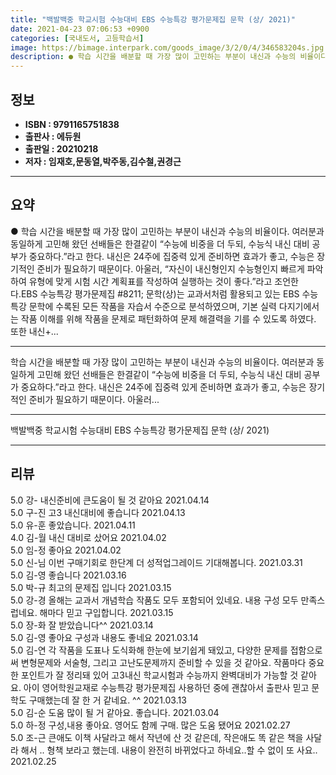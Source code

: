 ```yaml
---
title: "백발백중 학교시험 수능대비 EBS 수능특강 평가문제집 문학 (상/ 2021)"
date: 2021-04-23 07:06:53 +0900
categories: [국내도서, 고등학습서]
image: https://bimage.interpark.com/goods_image/3/2/0/4/346583204s.jpg
description: ● 학습 시간을 배분할 때 가장 많이 고민하는 부분이 내신과 수능의 비율이다. 여러분과 동일하게 고민해 왔던 선배들은 한결같이 “수능에 비중을 더 두되, 수능식 내신 대비 공부가 중요하다.”라고 한다. 내신은 24주에 집중력 있게 준비하면 효과가 좋고, 수능은 장기적인 준비가 필요하기
---
```


## **정보**

- **ISBN : 9791165751838**
- **출판사 : 에듀원**
- **출판일 : 20210218**
- **저자 : 임재호,문동열,박주동,김수철,권경근**

------



## **요약**

●  학습 시간을 배분할 때 가장 많이 고민하는 부분이 내신과 수능의 비율이다. 여러분과 동일하게 고민해 왔던 선배들은 한결같이 “수능에 비중을 더 두되, 수능식 내신 대비 공부가 중요하다.”라고 한다. 내신은 24주에 집중력 있게 준비하면 효과가 좋고, 수능은 장기적인 준비가 필요하기 때문이다. 아울러, “자신이 내신형인지 수능형인지 빠르게 파악하여 유형에 맞게 시험 시간 계획표를 작성하여 실행하는 것이 좋다.”라고 조언한다.EBS 수능특강 평가문제집  #8211; 문학(상)는 교과서처럼 활용되고 있는 EBS 수능특강 문학에 수록된 모든 작품을 자습서 수준으로 분석하였으며, 기본 실력 다지기에서는 작품 이해를 위해 작품을 문제로 패턴화하여 문제 해결력을 기를 수 있도록 하였다. 또한 내신+...

------

학습 시간을 배분할 때 가장 많이 고민하는 부분이 내신과 수능의 비율이다. 여러분과 동일하게 고민해 왔던 선배들은 한결같이 “수능에 비중을 더 두되, 수능식 내신 대비 공부가 중요하다.”라고 한다. 내신은 24주에 집중력 있게 준비하면 효과가 좋고, 수능은 장기적인 준비가 필요하기 때문이다. 아울러... 

------


백발백중 학교시험 수능대비 EBS 수능특강 평가문제집 문학 (상/ 2021) 

------


## **리뷰** 

5.0 강- 내신준비에 큰도움이 될 것 같아요 2021.04.14 <br/>5.0 구-진 고3 내신대비에 좋습니다 2021.04.13 <br/>5.0 유-훈 좋았습니다. 2021.04.11 <br/>4.0 김-월 내신 대비로 샀어요 2021.04.02 <br/>5.0 임-정 좋아요 2021.04.02 <br/>5.0 신-님 이번 구매기회로 한단계 더 성적업그레이드 기대해봅니다. 2021.03.31 <br/>5.0 김-영 좋습니다 2021.03.16 <br/>5.0 박-규 최고의 문제집 입니다 2021.03.15 <br/>5.0 강-경 올해는 교과서 개념학습 작품도 모두 포함되어 있네요. 내용 구성 모두 만족스럽네요. 해마다 믿고 구입합니다. 2021.03.15 <br/>5.0 장-화 잘 받았습니다^^ 2021.03.14 <br/>5.0 김-영 좋아요 구성과 내용도 좋네요 2021.03.14 <br/>5.0 김-연 각 작품을 도표나 도식화해 한눈에 보기쉽게 돼있고, 다양한 문제를 접함으로써 변형문제와 서술형, 그리고 고난도문제까지 준비할 수 있을 것 같아요. 작품마다 중요한 포인트가 잘 정리돼 있어 고3내신 학교시험과 수능까지 완벽대비가 가능할 것 같아요. 아이 영어학원교재로 수능특강 평가문제집 사용하던 중에 괜찮아서 출판사 믿고 문학도 구매했는데 잘 한 거 같네요. ^^ 2021.03.13 <br/>5.0 김-순 도움 많이 될 거 같아요. 좋습니다. 2021.03.04 <br/>5.0 하-정 구성,내용 좋아요. 영어도 함께 구매. 많은 도움 됐어요 2021.02.27 <br/>5.0 조-근 큰애도 이책 사달라고 해서 작년에 산 것 같은데, 작은애도 똑 같은 책을 사달라 해서 .. 형책 보라고 했는데. 내용이 완전히 바뀌었다고 하네요..할 수 없이 또 사요.. 2021.02.25 <br/>